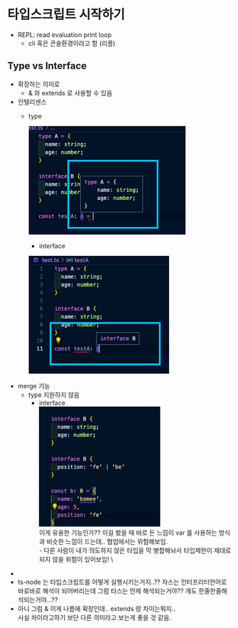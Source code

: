 # 타입스크립트 시작하기

* REPL: read evaluation print loop
  * cli 혹은 콘솔환경이라고 함 (리플)

## Type vs Interface

* 확장하는 의미로
  * & 와 extends 로 사용할 수 있음
* 인텔리센스
  *   type

      ![](<../.gitbook/assets/image (3) (1).png>)

      * interface

      ![](<../.gitbook/assets/image (1) (1).png>)
* merge 기능
  * type 지원하지 않음
    * interface\
      ![](<../.gitbook/assets/image (1).png>)\
      이게 유용한 기능인가?? 이걸 봤을 때 바로 든 느낌이 var 를 사용하는 방식과 비슷한 느낌이 드는데.. 협업에서는 위험해보임.\
      \- 다른 사람이 내가 의도하지 않은 타입을 막 병합해놔서 타입제한이 제대로 되지 않을 위험이 있어보임! \\

>

*
* ts-node 는 타입스크립트를 어떻게 실행시키는거지..?? 자스는 인터프리터언어로 바로바로 해석이 되어버리는데 그럼 타스는 언제 해석되는거야?? 걔도 한줄한줄해석되는거야...??
* 아니 그럼 & 이게 나름에 확장인데.. extends 랑 차이는뭐지..\
  사실 차이라고하기 보단 다른 의미라고 보는게 좋을 것 같음.
